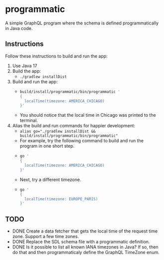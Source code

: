 # programmatic

A simple GraphQL program where the schema is defined programmatically in Java code.

## Instructions

Follow these instructions to build and run the app:

1. Use Java 17
2. Build the app:
    * `./gradlew installDist`
3. Build and run the app:
    * ```bash
      build/install/programmatic/bin/programmatic ' 
      {
        localTime(timezone: AMERICA_CHICAGO)
      }'
      ```
    * You should notice that the local time in Chicago was printed to the terminal.
4. Alias the build and run commands for happier development:
    * `alias go="./gradlew installDist && build/install/programmatic/bin/programmatic"`
    * For example, try the following command to build and run the program in one short step.
    * ```bash
      go ' 
      {
        localTime(timezone: AMERICA_CHICAGO)
      }'
      ```
    * Next, try a different timezone.
    * ```bash
      go '
      {
        localTime(timezone: EUROPE_PARIS)
      }'
      ```

## TODO

* DONE Create a data fetcher that gets the local time of the request time zone. Support a few time zones.
* DONE Replace the SDL schema file with a programmatic definition.
* DONE Is it possible to list all known IANA timezones in Java? If so, then do that and then programmaticaly define the
  GraphQL TimeZone enum.
